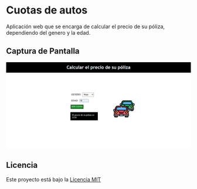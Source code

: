 # Cuotas de autos

Aplicación web que se encarga de calcular el precio de su póliza, dependiendo del genero y la edad.

## Captura de Pantalla

![Alt text](cuotas_de_autos.png)

## Licencia

Este proyecto está bajo la [Licencia MIT](LICENSE)

